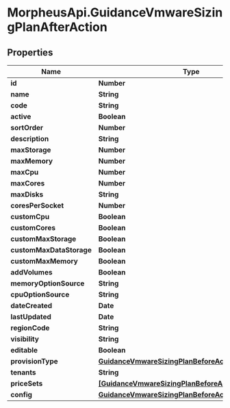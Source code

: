 # MorpheusApi.GuidanceVmwareSizingPlanAfterAction

## Properties

Name | Type | Description | Notes
------------ | ------------- | ------------- | -------------
**id** | **Number** |  | [optional] 
**name** | **String** |  | [optional] 
**code** | **String** |  | [optional] 
**active** | **Boolean** |  | [optional] 
**sortOrder** | **Number** |  | [optional] 
**description** | **String** |  | [optional] 
**maxStorage** | **Number** |  | [optional] 
**maxMemory** | **Number** |  | [optional] 
**maxCpu** | **Number** |  | [optional] 
**maxCores** | **Number** |  | [optional] 
**maxDisks** | **String** |  | [optional] 
**coresPerSocket** | **Number** |  | [optional] 
**customCpu** | **Boolean** |  | [optional] 
**customCores** | **Boolean** |  | [optional] 
**customMaxStorage** | **Boolean** |  | [optional] 
**customMaxDataStorage** | **Boolean** |  | [optional] 
**customMaxMemory** | **Boolean** |  | [optional] 
**addVolumes** | **Boolean** |  | [optional] 
**memoryOptionSource** | **String** |  | [optional] 
**cpuOptionSource** | **String** |  | [optional] 
**dateCreated** | **Date** |  | [optional] 
**lastUpdated** | **Date** |  | [optional] 
**regionCode** | **String** |  | [optional] 
**visibility** | **String** |  | [optional] 
**editable** | **Boolean** |  | [optional] 
**provisionType** | [**GuidanceVmwareSizingPlanBeforeActionProvisionType**](GuidanceVmwareSizingPlanBeforeActionProvisionType.md) |  | [optional] 
**tenants** | **String** |  | [optional] 
**priceSets** | [**[GuidanceVmwareSizingPlanBeforeActionPriceSets]**](GuidanceVmwareSizingPlanBeforeActionPriceSets.md) |  | [optional] 
**config** | [**GuidanceVmwareSizingPlanBeforeActionConfig**](GuidanceVmwareSizingPlanBeforeActionConfig.md) |  | [optional] 


